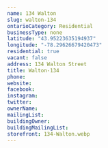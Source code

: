 ```yaml
---
name: 134 Walton
slug: walton-134
ontarioCategory: Residential
businessType: none
latitude: "43.95223635194937"
longitude: "-78.29626679420473"
residential: true
vacant: false
address: 134 Walton Street
title: Walton-134
phone:
website:
facebook:
instagram:
twitter:
ownerName:
mailingList:
buildingOwner:
buildingMailingList:
storefront: 134-Walton.webp
---
```


